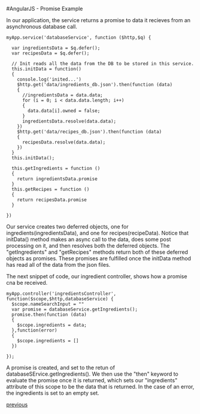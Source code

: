 #AngularJS - Promise Example

In our application, the service returns a promise to data it recieves from an asynchronous database call. 

```
myApp.service('databaseService', function ($http,$q) {
	
  var ingredientsData = $q.defer(); 
  var recipesData = $q.defer(); 
 
  // Init reads all the data from the DB to be stored in this service. 
  this.initData = function()
  {
    console.log('inited...')
    $http.get('data/ingredients_db.json').then(function (data)
    {
      //ingredientsData = data.data;
      for (i = 0; i < data.data.length; i++)
      {
        data.data[i].owned = false; 
      }
      ingredientsData.resolve(data.data);
    })
    $http.get('data/recipes_db.json').then(function (data)
    {
      recipesData.resolve(data.data); 
    })
  }
  this.initData();

  this.getIngredients = function ()
  {
    return ingredientsData.promise
  }
  this.getRecipes = function ()
  {
    return recipesData.promise
  }

})
```
Our service creates two deferred objects, one for ingredients(ingredientsData), and one for recipes(recipeData). Notice that initData() method makes an async call to the data, does some post processing on it, and then resolves both the deferred objects. The "getIngredients" and "getRecipes" methods return both of these deferred objects as promises. These promises are fulfilled once the initData method has read all of the data from the json files. 

The next snippet of code, our ingredient controller, shows how a promise cna be received. 
```
myApp.controller('ingredientsController', function($scope,$http,databaseService) {
  $scope.nameSearchInput = ""
  var promise = databaseService.getIngredients(); 
  promise.then(function (data)
  {
  	$scope.ingredients = data;
  },function(error)
  {
  	$scope.ingredients = []
  })

});
```
A promise is created, and set to the retun of databaseSErvice.getIngredients(). We then use the "then" keyword to evaluate the promise once it is returned, which sets our "ingredients" attribute of this scope to be the data that is returned. In the case of an error, the ingredients is set to an empty set. 



[previous](Slide15_Promises.md)    
